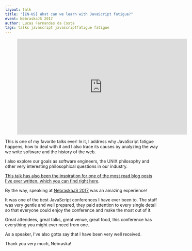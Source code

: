 ```yaml
---
layout: talk
title: "[EN-US] What can we learn with JavaScript fatigue?"
event: NebraskaJS 2017
author: Lucas Fernandes da Costa
tags: talks javascript javascriptfatigue fatigue
---
```


<div class="video">
    <figure>
      <iframe width="560" height="315" src="https://www.youtube.com/embed/szliuFBcgX0" frameborder="0" allowfullscreen></iframe>
    </figure>
</div>

This is one of my favorite talks ever! In it, I address why JavaScript fatigue happens, how to deal with it and I also trace its causes by analyzing the way we write software and the history of the web.

I also explore our goals as software engineers, the UNIX philosophy and other very interesting philosophical questions in our industry.

[This talk has also been the inspiration for one of the most read blog posts I've ever written, which you can find right here](/2017/07/17/The-Ultimate-Guide-to-JavaScript-Fatigue.html).

By the way, speaking at [NebraskaJS 2017](https://2017.nejsconf.com/) was an amazing experience!

It was one of the best JavaScript conferences I have ever been to. The staff was very gentle and well prepared, they paid attention to every single detail so that everyone could enjoy the conference and make the most out of it.

Great attendees, great talks, great venue, great food, this conference has everything you might ever need from one.

As a speaker, I've also gotta say that I have been very well received.

Thank you very much, Nebraska!
